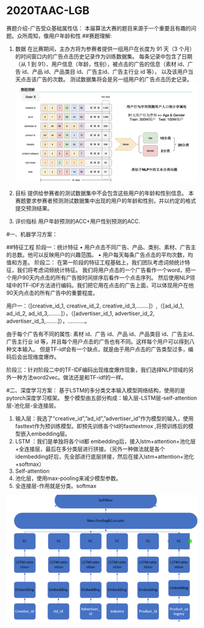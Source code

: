 # 2020TAAC-LGB
赛题介绍-广告受众基础属性估：
本届算法大赛的题目来源于一个重要且有趣的问题。众所周知，像用户年龄和性
##赛题理解:
1.	数据
在比赛期间，主办方将为参赛者提供一组用户在长度为 91 天（3 个月）的时间窗口内的广告点击历史记录作为训练数据集。
每条记录中包含了日期（从 1 到 91）、用户信息（年龄，性别），被点击的广告的信息（素材 id、广告 id、产品 id、产品类目 id、广告主id、广告主行业 id 等），
以及该用户当天点击该广告的次数。
测试数据集将会是另一组用户的广告点击历史记录。
![image](https://github.com/linqinhui/2020TAAC-LGB/blob/master/v2-06840c84e302411b49aee9432ecf155f_r.jpg) 

2.	目标
提供给参赛者的测试数据集中不会包含这些用户的年龄和性别信息。
本赛题要求参赛者预测测试数据集中出现的用户的年龄和性别，并以约定的格式提交预测结果。
3.	评价指标
用户年龄预测的ACC+用户性别预测的ACC.

#一、机器学习方案：

##特征工程
阶段一：统计特征
•	用户点击不同广告、产品、类别、素材、广告主的总数。他可以反映用户的兴趣范围。
•	用户每天每条广告点击的平均次数，均值和方差。
阶段二：
在第一阶段的特征工程基础上，我们团队考虑词频统计特征，我们将考虑词频统计特征。
我们将用户点击的一个广告看作一个word，把一个用户90天内点击的所有广告按时间排序后看作一个点击序列。
然后使用NLP领域中的TF-IDF方法进行编码。我们把它用在点击的广告上面，可以体现用户在他90天内点击的所有广告中的重要程度。

用户一：（[creative_id_1, creative_id_2, creative_id_3,……..]）,（[ad_id_1, ad_id_2, ad_id_3,……..]），（[advertiser_id_1, advertiser_id_2, advertiser_id_3,……..]），………..。

由于每个广告有不同的属性: 素材 id、广告 id、产品 id、产品类目 id、广告主id、广告主行业 id 等，并且每个用户点击的广告也有不同。这样每个用户可以得到八种文本输入。
但是TF-idf会有一个缺点，就是由于用户点击的广告类型过多，编码后会出现维度爆炸。
       

阶段三：针对阶段二中的TF-IDF编码出现维度爆炸现象，我们选择NLP领域的另外一种方法word2vec。做法还是和TF-idf的一样。

#二、深度学习方案：
基于LSTM的多分类文本输入模型网络结构，使用的是pytorch深度学习框架。
整个模型由五部分构成：输入层-LSTM层-self-attention层-池化层-全连接层。
1.	输入层：我选了“creative_id”,”ad_id”,”advertiser_id”作为模型的输入，使用fasttext作为预训练模型。即预先训练各个id的fasttextmox ,将预训练后的模型嵌入embedding层。
2.	LSTM ：我们是单独将各个id都 embedding后，接入lstm+attention+池化层+全连接层，最后在多分类层进行拼接。（另外一种做法就是各个idembedding好后，先全部进行底层拼接，然后在接入lstm+attention+池化+softmax）
3.	Self-attention 
4.	池化层，使用max-pooling来减少模型参数。
5.	全连接层-作用就是分类。softmax

![image](https://github.com/linqinhui/2020TAAC-LGB/blob/master/微信图片_20201021211523.png) 
